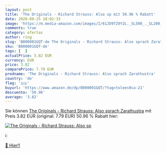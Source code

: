 ```yaml
---
layout: post
title: 'The Originals - Richard Strauss: Also sp mit 50.96 % Rabatt'
date: 2020-09-25 18:02:33
image: 'https://m.media-amazon.com/images/I/61JD97Z9Y2L._SL500_._SL200_.gif'
comments: true
category: ofertas
author: ring
slug: 'B000001GQT-de The Originals - Richard Strauss: Also sprach Zarathustra'
sku: 'B000001GQT-de'
tags: [  ]
actualPrice: 3.82 EUR
currency: EUR
price: 3.82
comparePrice: 7.79 EUR
prodname: 'The Originals - Richard Strauss: Also sprach Zarathustra'
country: 'de'
flag: '🇩🇪'
buyurl: 'https://www.amazon.de/dp/B000001GQT/?tag=tolees0ca-21'
descuento: '50.96'
average: '3.82'
---
```


Sie können [The Originals - Richard Strauss: Also sprach Zarathustra](https://www.amazon.de/dp/B000001GQT/?tag=tolees0ca-21) mit Preis 3.82 EUR (original: 7.79 EUR) 50.96 % Rabatt hier:

[![The Originals - Richard Strauss: Also sp](https://m.media-amazon.com/images/I/61JD97Z9Y2L._SL500_._SL200_.gif)](https://www.amazon.de/dp/B000001GQT/?tag=tolees0ca-21)

ℹ️:


[🛒 Hier!!](https://www.amazon.de/dp/B000001GQT/?tag=tolees0ca-21)
